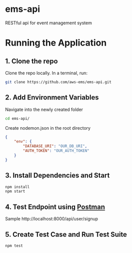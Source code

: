 # ems-api

RESTful api for event management system


# Running the Application
## 1. Clone the repo
Clone the repo locally. In a terminal, run:
```bash
git clone https://github.com/aws-ems/ems-api.git
```
## 2. Add Environment Variables
Navigate into the newly created folder
```bash
cd ems-api/
```
Create nodemon.json in the root directory
```json
{
    "env": {
        "DATABASE_URI": "OUR_DB_URI",
        "AUTH_TOKEN": "OUR_AUTH_TOKEN"
    }
}
```
## 3. Install Dependencies and Start
```bash
npm install
npm start
```
## 4. Test Endpoint using [Postman](https://www.getpostman.com/)
Sample
http://localhost:8000/api/user/signup

## 5. Create Test Case and Run Test Suite
```bash
npm test
```
